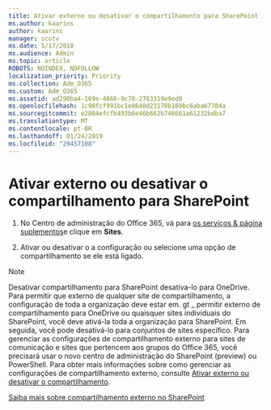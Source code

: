 ```yaml
---
title: Ativar externo ou desativar o compartilhamento para SharePoint
ms.author: kaarins
author: kaarins
manager: scotv
ms.date: 5/17/2018
ms.audience: Admin
ms.topic: article
ROBOTS: NOINDEX, NOFOLLOW
localization_priority: Priority
ms.collection: Adm_O365
ms.custom: Adm_O365
ms.assetid: ad290ba4-169e-4866-9c78-2763319e9ed0
ms.openlocfilehash: 1c98fcf991bc1e8648d23178b169bc6aba67784a
ms.sourcegitcommit: e2864efcfb493b6e46b662b746661a61232bdba7
ms.translationtype: MT
ms.contentlocale: pt-BR
ms.lasthandoff: 01/24/2019
ms.locfileid: "29457108"
---
```

# <a name="turn-external-sharing-on-or-off-for-sharepoint"></a>Ativar externo ou desativar o compartilhamento para SharePoint

1. No Centro de administração do Office 365, vá para [os serviços &amp; página suplementos](https://portal.office.com/adminportal/home#/Settings/ServicesAndAddIns)e clique em **Sites**.
    
2. Ativar ou desativar o a configuração ou selecione uma opção de compartilhamento se ele está ligado.
    
> [!NOTE]
> Desativar compartilhamento para SharePoint desativa-lo para OneDrive. Para permitir que externo de qualquer site de compartilhamento, a configuração de toda a organização deve estar em. gt _ permitir externo de compartilhamento para OneDrive ou quaisquer sites individuais do SharePoint, você deve ativá-la toda a organização para SharePoint. Em seguida, você pode desativá-lo para conjuntos de sites específico. Para gerenciar as configurações de compartilhamento externo para sites de comunicação e sites que pertencem aos grupos do Office 365, você precisará usar o novo centro de administração do SharePoint (preview) ou PowerShell. Para obter mais informações sobre como gerenciar as configurações de compartilhamento externo, consulte [Ativar externo ou desativar o compartilhamento](https://go.microsoft.com/fwlink/?linkid=866426). 
  
[Saiba mais sobre compartilhamento externo no SharePoint](https://go.microsoft.com/fwlink/?linkid=734908)
  

